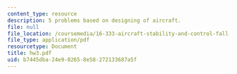 ```yaml
---
content_type: resource
description: 5 problems based on designing of aircraft.
file: null
file_location: /coursemedia/16-333-aircraft-stability-and-control-fall-2004/b7445dba24e902658e58272133687a5f_hw3.pdf
file_type: application/pdf
resourcetype: Document
title: hw3.pdf
uid: b7445dba-24e9-0265-8e58-272133687a5f
---
```

